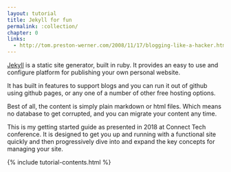 ```yaml
---
layout: tutorial
title: Jekyll for fun
permalink: :collection/
chapter: 0
links:
  - http://tom.preston-werner.com/2008/11/17/blogging-like-a-hacker.html
---
```

[Jekyll](https://jekyllrb.com/) is a static site generator, built in ruby. It provides an easy to use and configure platform for publishing your own personal website.

It has built in features to support blogs and you can run it out of github using github pages,  or any one of a number of other free hosting
options.

Best of all,  the content is simply plain markdown or html files.  Which means
no database to get corrupted, and you can migrate your content any time.

This is my getting started guide as presented in 2018 at Connect Tech conference.
It is designed to get you up and running with a functional site quickly and
then progressively dive into and expand the key concepts for managing your site.

{% include tutorial-contents.html %}
